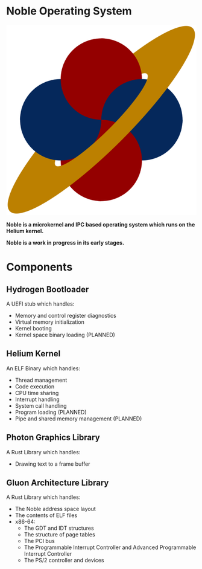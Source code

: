 # Noble Operating System

![logo](./.materials/logo.png)

**Noble is a microkernel and IPC based operating system which runs on the Helium kernel.**

**Noble is a work in progress in its early stages.**

# Components

## Hydrogen Bootloader

A UEFI stub which handles:

* Memory and control register diagnostics
* Virtual memory initialization
* Kernel booting
* Kernel space binary loading (PLANNED)

## Helium Kernel

An ELF Binary which handles:

* Thread management
* Code execution
* CPU time sharing
* Interrupt handling
* System call handling
* Program loading (PLANNED)
* Pipe and shared memory management (PLANNED)

## Photon Graphics Library

A Rust Library which handles:

* Drawing text to a frame buffer

## Gluon Architecture Library

A Rust Library which handles:

* The Noble address space layout
* The contents of ELF files
* x86-64:
    * The GDT and IDT structures
    * The structure of page tables
    * The PCI bus
    * The Programmable Interrupt Controller and Advanced Programmable Interrupt Controller
    * The PS/2 controller and devices